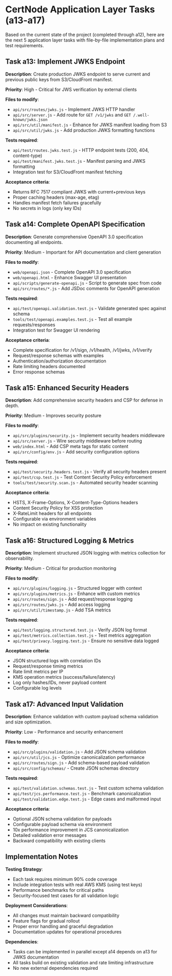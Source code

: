 # CertNode Application Layer Tasks (a13-a17)

Based on the current state of the project (completed through a12), here are the next 5 application layer tasks with file-by-file implementation plans and test requirements.

## Task a13: Implement JWKS Endpoint

**Description**: Create production JWKS endpoint to serve current and previous public keys from S3/CloudFront manifest.

**Priority**: High - Critical for JWS verification by external clients

**Files to modify**:
- `api/src/routes/jwks.js` - Implement JWKS HTTP handler
- `api/src/server.js` - Add route for `GET /v1/jwks` and `GET /.well-known/jwks.json`
- `api/src/util/manifest.js` - Enhance for JWKS manifest loading from S3
- `api/src/util/jwks.js` - Add production JWKS formatting functions

**Tests required**:
- `api/test/routes.jwks.test.js` - HTTP endpoint tests (200, 404, content-type)
- `api/test/manifest.jwks.test.js` - Manifest parsing and JWKS formatting
- Integration test for S3/CloudFront manifest fetching

**Acceptance criteria**:
- Returns RFC 7517 compliant JWKS with current+previous keys
- Proper caching headers (max-age, etag)
- Handles manifest fetch failures gracefully
- No secrets in logs (only key IDs)

## Task a14: Complete OpenAPI Specification

**Description**: Generate comprehensive OpenAPI 3.0 specification documenting all endpoints.

**Priority**: Medium - Important for API documentation and client generation

**Files to modify**:
- `web/openapi.json` - Complete OpenAPI 3.0 specification
- `web/openapi.html` - Enhance Swagger UI presentation
- `api/scripts/generate-openapi.js` - Script to generate spec from code
- `api/src/routes/*.js` - Add JSDoc comments for OpenAPI generation

**Tests required**:
- `api/test/openapi.validation.test.js` - Validate generated spec against schema
- `tools/test/openapi.examples.test.js` - Test all example requests/responses
- Integration test for Swagger UI rendering

**Acceptance criteria**:
- Complete specification for /v1/sign, /v1/health, /v1/jwks, /v1/verify
- Request/response schemas with examples
- Authentication/authorization documentation
- Rate limiting headers documented
- Error response schemas

## Task a15: Enhanced Security Headers

**Description**: Add comprehensive security headers and CSP for defense in depth.

**Priority**: Medium - Improves security posture

**Files to modify**:
- `api/src/plugins/security.js` - Implement security headers middleware
- `api/src/server.js` - Wire security middleware before routing
- `web/index.html` - Add CSP meta tags for static content
- `api/src/config/env.js` - Add security configuration options

**Tests required**:
- `api/test/security.headers.test.js` - Verify all security headers present
- `api/test/csp.test.js` - Test Content Security Policy enforcement
- `tools/test/security.scan.js` - Automated security header scanning

**Acceptance criteria**:
- HSTS, X-Frame-Options, X-Content-Type-Options headers
- Content Security Policy for XSS protection
- X-RateLimit headers for all endpoints
- Configurable via environment variables
- No impact on existing functionality

## Task a16: Structured Logging & Metrics

**Description**: Implement structured JSON logging with metrics collection for observability.

**Priority**: Medium - Critical for production monitoring

**Files to modify**:
- `api/src/plugins/logging.js` - Structured logger with context
- `api/src/plugins/metrics.js` - Enhance with custom metrics
- `api/src/routes/sign.js` - Add request/response logging
- `api/src/routes/jwks.js` - Add access logging
- `api/src/util/timestamp.js` - Add TSA metrics

**Tests required**:
- `api/test/logging.structured.test.js` - Verify JSON log format
- `api/test/metrics.collection.test.js` - Test metrics aggregation
- `api/test/privacy.logging.test.js` - Ensure no sensitive data logged

**Acceptance criteria**:
- JSON structured logs with correlation IDs
- Request/response timing metrics
- Rate limit metrics per IP
- KMS operation metrics (success/failure/latency)
- Log only hashes/IDs, never payload content
- Configurable log levels

## Task a17: Advanced Input Validation

**Description**: Enhance validation with custom payload schema validation and size optimization.

**Priority**: Low - Performance and security enhancement

**Files to modify**:
- `api/src/plugins/validation.js` - Add JSON schema validation
- `api/src/util/jcs.js` - Optimize canonicalization performance
- `api/src/routes/sign.js` - Add schema-based payload validation
- `api/src/config/schemas/` - Create JSON schemas directory

**Tests required**:
- `api/test/validation.schemas.test.js` - Test custom schema validation
- `api/test/jcs.performance.test.js` - Benchmark canonicalization
- `api/test/validation.edge.test.js` - Edge cases and malformed input

**Acceptance criteria**:
- Optional JSON schema validation for payloads
- Configurable payload schema via environment
- 10x performance improvement in JCS canonicalization
- Detailed validation error messages
- Backward compatibility with existing clients

## Implementation Notes

**Testing Strategy**:
- Each task requires minimum 90% code coverage
- Include integration tests with real AWS KMS (using test keys)
- Performance benchmarks for critical paths
- Security-focused test cases for all validation logic

**Deployment Considerations**:
- All changes must maintain backward compatibility
- Feature flags for gradual rollout
- Proper error handling and graceful degradation
- Documentation updates for operational procedures

**Dependencies**:
- Tasks can be implemented in parallel except a14 depends on a13 for JWKS documentation
- All tasks build on existing validation and rate limiting infrastructure
- No new external dependencies required